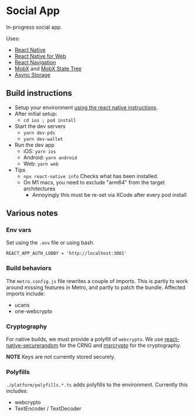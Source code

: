 # Social App

In-progress social app.

Uses:

- [React Native](https://reactnative.dev)
- [React Native for Web](https://necolas.github.io/react-native-web/)
- [React Navigation](https://reactnative.dev/docs/navigation#react-navigation)
- [MobX](https://mobx.js.org/README.html) and [MobX State Tree](https://mobx-state-tree.js.org/)
- [Async Storage](https://github.com/react-native-async-storage/async-storage)

## Build instructions

- Setup your environment [using the react native instructions](https://reactnative.dev/docs/environment-setup).
- After initial setup:
  - `cd ios ; pod install`
- Start the dev servers
  - `yarn dev-pds`
  - `yarn dev-wallet`
- Run the dev app
  - iOS: `yarn ios`
  - Android: `yarn android`
  - Web: `yarn web`
- Tips
  - `npx react-native info` Checks what has been installed.
  - On M1 macs, you need to exclude "arm64" from the target architectures
    - Annoyingly this must be re-set via XCode after every pod install

## Various notes

### Env vars

Set using the `.env` file or using bash.

```
REACT_APP_AUTH_LOBBY = 'http://localhost:3001'
```

### Build behaviors

The `metro.config.js` file rewrites a couple of imports. This is partly to work around missing features in Metro, and partly to patch the bundle. Affected imports include:

- ucans
- one-webcrypto

### Cryptography

For native builds, we must provide a polyfill of `webcrypto`. We use [react-native-securerandom](https://github.com/robhogan/react-native-securerandom) for the CRNG and [msrcrypto](https://github.com/kevlened/msrCrypto) for the cryptography.

**NOTE** Keys are not currently stored securely.

### Polyfills

`./platform/polyfills.*.ts` adds polyfills to the environment. Currently this includes:

- webcrypto
- TextEncoder / TextDecoder